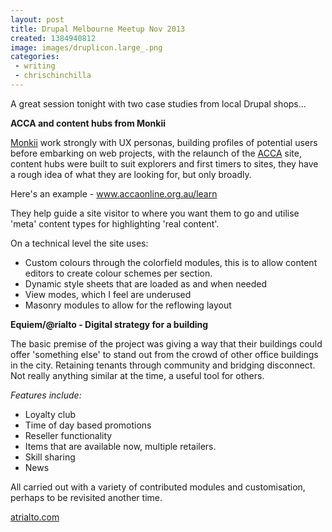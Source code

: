 ```yaml
---
layout: post
title: Drupal Melbourne Meetup Nov 2013
created: 1384940812
image: images/druplicon.large_.png
categories:
 - writing
 - chrischinchilla
---
```


A great session tonight with two case studies from local Drupal shops...

**ACCA and content hubs from Monkii**

<a href="https://www.monkii.com.au" target="_blank">Monkii</a> work strongly with UX personas, building profiles of potential users before embarking on web projects, with the relaunch of the <a href="https://www.accaonline.org.au/" target="_blank">ACCA</a> site, content hubs were built to suit explorers and first timers to sites,  they have a rough idea of what they are looking for, but only broadly.

Here's an example - <a href="https://www.accaonline.org.au/learn" target="_blank"> www.accaonline.org.au/learn</a>

They help guide a site visitor to where you want them to go and utilise 'meta' content types for highlighting 'real content'.

On a technical level the site uses:<ul><li>Custom colours through the colorfield modules, this is to allow content editors to create colour schemes per section.</li><li>Dynamic style sheets that are loaded as and when needed</li><li>View modes, which I feel are underused</li><li>Masonry modules to allow for the reflowing layout</li></ul>

**Equiem/@rialto - Digital strategy for a building**

The basic premise of the project was giving a way that their buildings could offer 'something else' to stand out from the crowd of other office buildings in the city. Retaining tenants through community and bridging disconnect. Not really anything similar at the time, a useful tool for others.

_Features include:_
<ul><li>Loyalty club</li><li>Time of day based promotions</li><li>Reseller functionality</li><li>Items that are available now, multiple retailers.</li><li>Skill sharing</li><li>News</li></ul>

All carried out with a variety of contributed modules and customisation, perhaps to be revisited another time.

<a href="https://atrialto.com/" target="_blank">atrialto.com</a>
